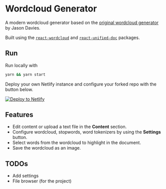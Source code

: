 # Wordcloud Generator

A modern wordcloud generator based on the [original wordcloud generator][original-wordcloud-generator] by Jason Davies.

Built using the [`react-wordcloud`][react-wordcloud] and [`react-unified-doc`][react-unified-doc] packages.

## Run

Run locally with
```sh
yarn && yarn start
```

Deploy your own Netlify instance and configure your forked repo with the button below.

[![Deploy to Netlify](https://www.netlify.com/img/deploy/button.svg)](https://app.netlify.com/start/deploy?repository=https://github.com/chrisrzhou/wordcloud-generator)

## Features
* Edit content or upload a text file in the **Content** section.
* Configure wordcloud, stopwords, word tokenizers by using the **Settings** button.
* Select words from the wordcloud to highlight in the document.
* Save the wordcloud as an image.

## TODOs
* Add settings
* File browser (for the project)

<!-- Links -->
[original-wordcloud-generator]: https://www.jasondavies.com/wordcloud/
[create-react-app]: https://github.com/facebook/create-react-app
[react-unified-doc]: https://github.com/chrisrzhou/unified-doc/tree/master/packages/react-unified-doc
[react-wordcloud]: https://github.com/chrisrzhou/react-wordcloud
